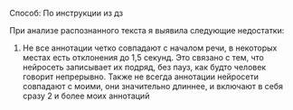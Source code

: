 Способ: По инструкции из дз

При анализе распознанного текста я выявила следующие недостатки:
1. Не все аннотации четко совпадают с началом речи, в некоторых местах есть отклонения до 1,5 секунд. Это связано с тем, что нейросеть записывает их подряд, без пауз, как будто человек говорит непрерывно. Также не всегда аннотации нейросети совпадают с моими, они значительно длиннее, и включают в себя сразу 2 и более моих аннотаций

